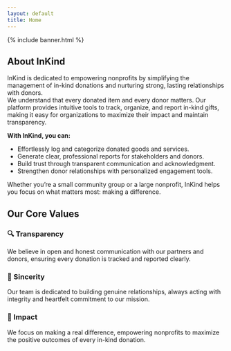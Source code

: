 ```yaml
---
layout: default
title: Home
---
```


{% include banner.html %}

## About InKind

InKind is dedicated to empowering nonprofits by simplifying the management of in-kind donations and nurturing strong, lasting relationships with donors.  
We understand that every donated item and every donor matters. Our platform provides intuitive tools to track, organize, and report in-kind gifts, making it easy for organizations to maximize their impact and maintain transparency.

**With InKind, you can:**
- Effortlessly log and categorize donated goods and services.
- Generate clear, professional reports for stakeholders and donors.
- Build trust through transparent communication and acknowledgment.
- Strengthen donor relationships with personalized engagement tools.

Whether you’re a small community group or a large nonprofit, InKind helps you focus on what matters most: making a difference.

## Our Core Values

<div class="values-grid">
  <div class="value-card">
    <h3> 🔍 Transparency</h3>
    <p>We believe in open and honest communication with our partners and donors, ensuring every donation is tracked and reported clearly.</p>
  </div>
  <div class="value-card">
    <h3> 🤝 Sincerity</h3>
    <p>Our team is dedicated to building genuine relationships, always acting with integrity and heartfelt commitment to our mission.</p>
  </div>
  <div class="value-card">
    <h3> 🌱 Impact</h3>
    <p>We focus on making a real difference, empowering nonprofits to maximize the positive outcomes of every in-kind donation.</p>
  </div>
</div>